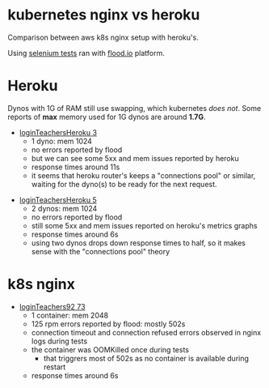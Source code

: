 # kubernetes nginx vs heroku

Comparison between aws k8s nginx setup with heroku's.

Using [selenium tests](./../../testing/app) ran with [flood.io](https://app.flood.io) platform.

# Heroku

Dynos with 1G of RAM still use swapping, which kubernetes _does not_. Some reports of __max__ memory used for 1G dynos are around __1.7G__.

* [loginTeachersHeroku 3][loginTeachersHeroku 3]
	* 1 dyno: mem 1024
	* no errors reported by flood
	* but we can see some 5xx and mem issues reported by heroku
	* response times around 11s
	* it seems that heroku router's keeps a "connections pool" or similar, waiting for the dyno(s) to be ready for the next request.

[loginTeachersHeroku 3]: https://app.flood.io/projects/121440/flood/2IMbjWNT8HkxJX2aoHmg754Cgjy/grid/5TIl7NU5YvbBcdbupv8iHQ/timeline/2022-12-02T15:22:30.000Z/2022-12-02T15:37:45.000Z


* [loginTeachersHeroku 5][loginTeachersHeroku 5]
	* 2 dynos: mem 1024
	* no errors reported by flood
	* still some 5xx and mem issues reported on heroku's metrics graphs
	* response times around 6s
	* using two dynos drops down response times to half, so it makes sense with the "connections pool" theory

[loginTeachersHeroku 5]:
https://app.flood.io/projects/121440/flood/2IV5dltx3IVUsLiq8ckVN20WTZB/grid/GpNfcJfV3OPoTSwtyXYxeQ/timeline/2022-12-05T15:27:30.000Z/2022-12-05T15:42:15.000Z

# k8s nginx

* [loginTeachers92 73][loginTeachers92 73]
	* 1 container: mem 2048
	* 125 rpm errors reported by flood: mostly 502s
	* connection timeout and connection refused errors observed in nginx logs during tests
	* the container was OOMKilled once during tests
		* that triggrers most of 502s as no container is available during restart
	* response times around 6s

[loginTeachers92 73]:
https://app.flood.io/projects/121440/flood/2IN3ViQiOy7Fb26d578uMZ5YI0a/grid/5TIl7NU5YvbBcdbupv8iHQ/timeline/2022-12-02T19:11:00.000Z/2022-12-02T19:26:15.000Z/notes
